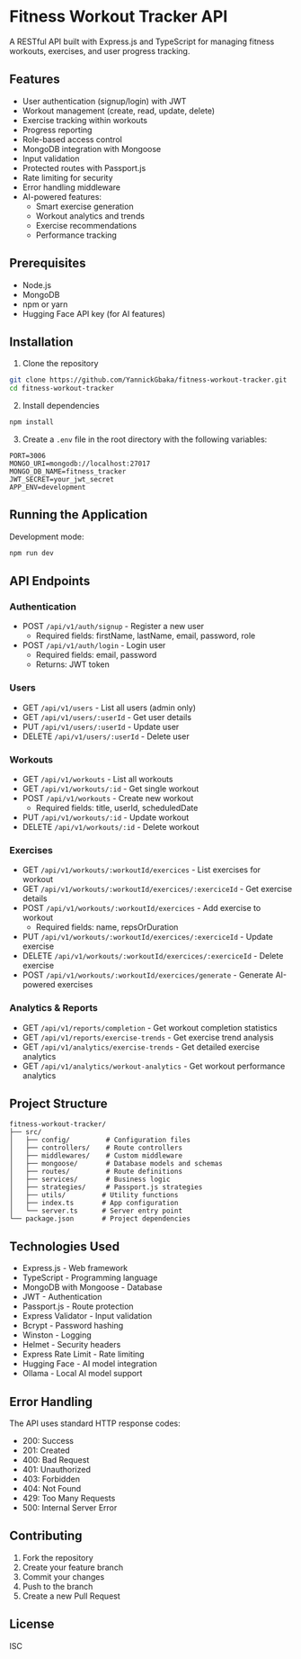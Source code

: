 # Fitness Workout Tracker API

A RESTful API built with Express.js and TypeScript for managing fitness workouts, exercises, and user progress tracking.

## Features

- User authentication (signup/login) with JWT
- Workout management (create, read, update, delete)
- Exercise tracking within workouts
- Progress reporting
- Role-based access control
- MongoDB integration with Mongoose
- Input validation
- Protected routes with Passport.js
- Rate limiting for security
- Error handling middleware
- AI-powered features:
  - Smart exercise generation
  - Workout analytics and trends
  - Exercise recommendations
  - Performance tracking

## Prerequisites

- Node.js
- MongoDB
- npm or yarn
- Hugging Face API key (for AI features)

## Installation

1. Clone the repository
```bash
git clone https://github.com/YannickGbaka/fitness-workout-tracker.git
cd fitness-workout-tracker
```

2. Install dependencies
```bash
npm install
```

3. Create a `.env` file in the root directory with the following variables:
```
PORT=3006
MONGO_URI=mongodb://localhost:27017
MONGO_DB_NAME=fitness_tracker
JWT_SECRET=your_jwt_secret
APP_ENV=development
```

## Running the Application

Development mode:
```bash
npm run dev
```

## API Endpoints

### Authentication
- POST `/api/v1/auth/signup` - Register a new user
  - Required fields: firstName, lastName, email, password, role
- POST `/api/v1/auth/login` - Login user
  - Required fields: email, password
  - Returns: JWT token

### Users
- GET `/api/v1/users` - List all users (admin only)
- GET `/api/v1/users/:userId` - Get user details
- PUT `/api/v1/users/:userId` - Update user
- DELETE `/api/v1/users/:userId` - Delete user

### Workouts
- GET `/api/v1/workouts` - List all workouts
- GET `/api/v1/workouts/:id` - Get single workout
- POST `/api/v1/workouts` - Create new workout
  - Required fields: title, userId, scheduledDate
- PUT `/api/v1/workouts/:id` - Update workout
- DELETE `/api/v1/workouts/:id` - Delete workout

### Exercises
- GET `/api/v1/workouts/:workoutId/exercices` - List exercises for workout
- GET `/api/v1/workouts/:workoutId/exercices/:exerciceId` - Get exercise details
- POST `/api/v1/workouts/:workoutId/exercices` - Add exercise to workout
  - Required fields: name, repsOrDuration
- PUT `/api/v1/workouts/:workoutId/exercices/:exerciceId` - Update exercise
- DELETE `/api/v1/workouts/:workoutId/exercices/:exerciceId` - Delete exercise
- POST `/api/v1/workouts/:workoutId/exercices/generate` - Generate AI-powered exercises

### Analytics & Reports
- GET `/api/v1/reports/completion` - Get workout completion statistics
- GET `/api/v1/reports/exercise-trends` - Get exercise trend analysis
- GET `/api/v1/analytics/exercise-trends` - Get detailed exercise analytics
- GET `/api/v1/analytics/workout-analytics` - Get workout performance analytics

## Project Structure

```
fitness-workout-tracker/
├── src/
│   ├── config/         # Configuration files
│   ├── controllers/    # Route controllers
│   ├── middlewares/    # Custom middleware
│   ├── mongoose/       # Database models and schemas
│   ├── routes/         # Route definitions
│   ├── services/       # Business logic
│   ├── strategies/     # Passport.js strategies
│   ├── utils/         # Utility functions
│   ├── index.ts       # App configuration
│   └── server.ts      # Server entry point
└── package.json       # Project dependencies
```

## Technologies Used

- Express.js - Web framework
- TypeScript - Programming language
- MongoDB with Mongoose - Database
- JWT - Authentication
- Passport.js - Route protection
- Express Validator - Input validation
- Bcrypt - Password hashing
- Winston - Logging
- Helmet - Security headers
- Express Rate Limit - Rate limiting
- Hugging Face - AI model integration
- Ollama - Local AI model support

## Error Handling

The API uses standard HTTP response codes:
- 200: Success
- 201: Created
- 400: Bad Request
- 401: Unauthorized
- 403: Forbidden
- 404: Not Found
- 429: Too Many Requests
- 500: Internal Server Error

## Contributing

1. Fork the repository
2. Create your feature branch
3. Commit your changes
4. Push to the branch
5. Create a new Pull Request

## License

ISC